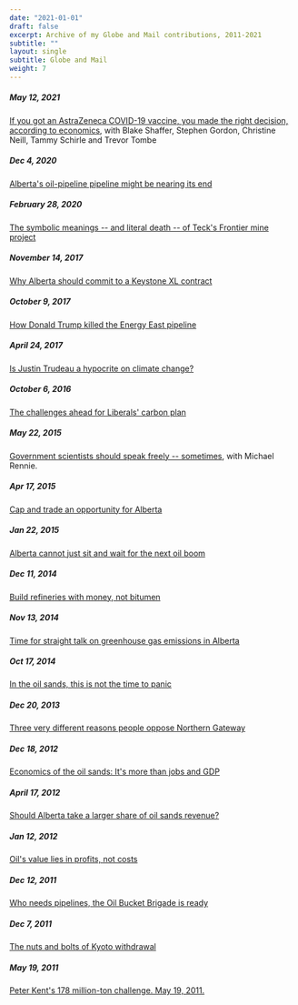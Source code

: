 ```yaml
---
date: "2021-01-01"
draft: false
excerpt: Archive of my Globe and Mail contributions, 2011-2021
subtitle: ""
layout: single
subtitle: Globe and Mail
weight: 7
---
```


##### May 12, 2021
[If you got an AstraZeneca COVID-19 vaccine, you made the right decision, according to economics](https://www.theglobeandmail.com/opinion/article-if-you-got-an-astrazeneca-covid-19-vaccine-you-made-the-right-decision/), with Blake Shaffer, Stephen Gordon, Christine Neill, Tammy Schirle and Trevor Tombe


##### Dec 4, 2020
[Alberta's oil-pipeline pipeline might be nearing its end](https://www.theglobeandmail.com/opinion/article-albertas-oil-pipeline-pipeline-might-be-nearing-its-end/)

##### February 28, 2020
[The symbolic meanings -- and literal death -- of Teck's Frontier mine project](https://www.theglobeandmail.com/opinion/article-the-symbolic-meanings-and-literal-death-of-tecks-frontier-mine/)

##### November 14, 2017
[Why Alberta should commit to a Keystone XL contract](https://www.theglobeandmail.com/report-on-business/rob-commentary/why-alberta-should-commit-to-a-keystone-xl-contract/article36977103/)

##### October 9, 2017
[How Donald Trump killed the Energy East pipeline](https://www.theglobeandmail.com/report-on-business/rob-commentary/how-donald-trump-killed-the-energy-east-pipeline/article36527153/)


##### April 24, 2017
[Is Justin Trudeau a hypocrite on climate change?](https://www.theglobeandmail.com/report-on-business/rob-commentary/is-justin-trudeau-a-hypocrite-on-climate-change/article34797080/)

##### October 6, 2016
[The challenges ahead for Liberals' carbon plan](https://www.theglobeandmail.com/opinion/the-challenges-ahead-for-liberals-carbon-plan/article32266670/)


##### May 22, 2015
[Government scientists should speak freely -- sometimes](https://www.theglobeandmail.com/opinion/government-scientists-should-speak-freely-sometimes/article24552056/), with Michael Rennie. 

##### Apr 17, 2015
[Cap and trade an opportunity for Alberta](https://www.theglobeandmail.com/news/alberta/albertas-moment-has-arrived-but-will-it-bother-to-seize-it/article24016540/)

##### Jan 22, 2015
[Alberta cannot just sit and wait for the next oil boom](https://www.theglobeandmail.com/news/alberta/alberta-cannot-just-sit-and-wait-for-the-next-oil-boom/article22595155/)

##### Dec 11, 2014
[Build refineries with money, not bitumen](https://www.theglobeandmail.com/news/alberta/build-refineries-with-money-not-bitumen/article22057760/)

##### Nov 13, 2014
[Time for straight talk on greenhouse gas emissions in Alberta](https://www.theglobeandmail.com/news/alberta/time-for-straight-talk-on-greenhouse-gas-emissions-in-alberta/article21583346/)

##### Oct 17, 2014
[In the oil sands, this is not the time to panic](https://www.theglobeandmail.com/opinion/in-the-oil-sands-this-is-not-the-time-to-panic/article21142053/)

##### Dec 20, 2013
[Three very different reasons people oppose Northern Gateway](https://www.theglobeandmail.com/opinion/the-three-very-different-reasons-people-oppose-northern-gateway/article16069972/)

##### Dec 18, 2012
[Economics of the oil sands: It's more than jobs and GDP](https://www.theglobeandmail.com/report-on-business/industry-news/energy-and-resources/economics-of-the-oil-sands-its-more-than-jobs-and-gdp/article16003195/)

#####  April 17, 2012
[Should Alberta take a larger share of oil sands revenue?](https://www.theglobeandmail.com/report-on-business/economy/economy-lab/should-alberta-take-a-larger-share-of-oil-sands-revenue/article4103685/)

##### Jan 12, 2012
[Oil's value lies in profits, not costs](https://www.theglobeandmail.com/report-on-business/economy/economy-lab/oils-value-lies-in-profits-not-costs/article620680/)

##### Dec 12, 2011
[Who needs pipelines, the Oil Bucket Brigade is ready](https://www.theglobeandmail.com/report-on-business/economy/economy-lab/who-needs-pipelines-the-oil-bucket-brigade-is-ready/article619959/)

##### Dec 7, 2011
[The nuts and bolts of Kyoto withdrawal](https://www.theglobeandmail.com/report-on-business/economy/economy-lab/the-nuts-and-bolts-of-kyoto-withdrawal/article619868/)

##### May 19, 2011
[Peter Kent's 178 million-ton challenge. May 19, 2011.](https://www.theglobeandmail.com/report-on-business/economy/economy-lab/emissions-peter-kents-178-millon-ton-challenge/article621046/)